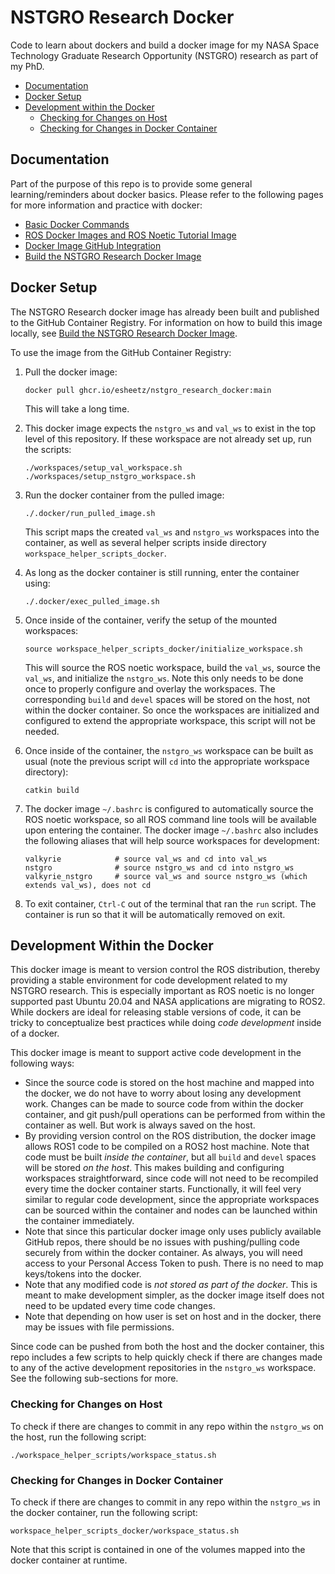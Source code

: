 # NSTGRO Research Docker

Code to learn about dockers and build a docker image for my NASA Space Technology Graduate Research Opportunity (NSTGRO) research as part of my PhD.

* [Documentation](#documentation)
* [Docker Setup](#docker-setup)
* [Development within the Docker](#development-within-the-docker)
    * [Checking for Changes on Host](#checking-for-changes-on-host)
    * [Checking for Changes in Docker Container](#checking-for-changes-in-docker-container)



## Documentation

Part of the purpose of this repo is to provide some general learning/reminders about docker basics.  Please refer to the following pages for more information and practice with docker:
- [Basic Docker Commands](docs/basic_docker_commands.md)
- [ROS Docker Images and ROS Noetic Tutorial Image](docs/ros_containers.md)
- [Docker Image GitHub Integration](docs/docker_image_github_integration.md)
- [Build the NSTGRO Research Docker Image](docs/build_nstgro_research_docker_image.md)



## Docker Setup

The NSTGRO Research docker image has already been built and published to the GitHub Container Registry.  For information on how to build this image locally, see [Build the NSTGRO Research Docker Image](docs/build_nstgro_research_docker_image.md).

To use the image from the GitHub Container Registry:

1.  Pull the docker image:
    ```
    docker pull ghcr.io/esheetz/nstgro_research_docker:main
    ```
    This will take a long time.

2.  This docker image expects the `nstgro_ws` and `val_ws` to exist in the top level of this repository.  If these workspace are not already set up, run the scripts:
    ```
    ./workspaces/setup_val_workspace.sh
    ./workspaces/setup_nstgro_workspace.sh
    ```

3.  Run the docker container from the pulled image:
    ```
    ./.docker/run_pulled_image.sh
    ```
    This script maps the created `val_ws` and `nstgro_ws` workspaces into the container, as well as several helper scripts inside directory `workspace_helper_scripts_docker`.

4.  As long as the docker container is still running, enter the container using:
    ```
    ./.docker/exec_pulled_image.sh
    ```

5.  Once inside of the container, verify the setup of the mounted workspaces:
    ```
    source workspace_helper_scripts_docker/initialize_workspace.sh
    ```
    This will source the ROS noetic workspace, build the `val_ws`, source the `val_ws`, and initialize the `nstgro_ws`.  Note this only needs to be done once to properly configure and overlay the workspaces.  The corresponding `build` and `devel` spaces will be stored on the host, not within the docker container.  So once the workspaces are initialized and configured to extend the appropriate workspace, this script will not be needed.

6.  Once inside of the container, the `nstgro_ws` workspace can be built as usual (note the previous script will `cd` into the appropriate workspace directory):
    ```
    catkin build
    ```

7.  The docker image `~/.bashrc` is configured to automatically source the ROS noetic workspace, so all ROS command line tools will be available upon entering the container.  The docker image `~/.bashrc` also includes the following aliases that will help source workspaces for development:
    ```
    valkyrie            # source val_ws and cd into val_ws
    nstgro              # source nstgro_ws and cd into nstgro_ws
    valkyrie_nstgro     # source val_ws and source nstgro_ws (which extends val_ws), does not cd
    ```

8.  To exit container, `Ctrl-C` out of the terminal that ran the `run` script.  The container is run so that it will be automatically removed on exit.



## Development Within the Docker

This docker image is meant to version control the ROS distribution, thereby providing a stable environment for code development related to my NSTGRO research.  This is especially important as ROS noetic is no longer supported past Ubuntu 20.04 and NASA applications are migrating to ROS2.  While dockers are ideal for releasing stable versions of code, it can be tricky to conceptualize best practices while doing _code development_ inside of a docker.

This docker image is meant to support active code development in the following ways:
*  Since the source code is stored on the host machine and mapped into the docker, we do not have to worry about losing any development work.  Changes can be made to source code from within the docker container, and git push/pull operations can be performed from within the container as well.  But work is always saved on the host.
*  By providing version control on the ROS distribution, the docker image allows ROS1 code to be compiled on a ROS2 host machine.  Note that code must be built _inside the container_, but all `build` and `devel` spaces will be stored _on the host_.  This makes building and configuring workspaces straightforward, since code will not need to be recompiled every time the docker container starts.  Functionally, it will feel very similar to regular code development, since the appropriate workspaces can be sourced within the container and nodes can be launched within the container immediately.
*  Note that since this particular docker image only uses publicly available GitHub repos, there should be no issues with pushing/pulling code securely from within the docker container.  As always, you will need access to your Personal Access Token to push.  There is no need to map keys/tokens into the docker.
*  Note that any modified code is _not stored as part of the docker_.  This is meant to make development simpler, as the docker image itself does not need to be updated every time code changes.
*  Note that depending on how user is set on host and in the docker, there may be issues with file permissions.

Since code can be pushed from both the host and the docker container, this repo includes a few scripts to help quickly check if there are changes made to any of the active development repositories in the `nstgro_ws` workspace.  See the following sub-sections for more.



### Checking for Changes on Host

To check if there are changes to commit in any repo within the `nstgro_ws` on the host, run the following script:
```
./workspace_helper_scripts/workspace_status.sh
```



### Checking for Changes in Docker Container

To check if there are changes to commit in any repo within the `nstgro_ws` in the docker container, run the following script:
```
workspace_helper_scripts_docker/workspace_status.sh
```
Note that this script is contained in one of the volumes mapped into the docker container at runtime.
